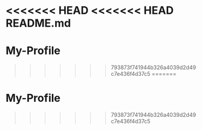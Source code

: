<<<<<<< HEAD
<<<<<<< HEAD
README.md
=======
# My-Profile
>>>>>>> 793873f741944b326a4039d2d49c7e436f4d37c5
=======
# My-Profile
>>>>>>> 793873f741944b326a4039d2d49c7e436f4d37c5
